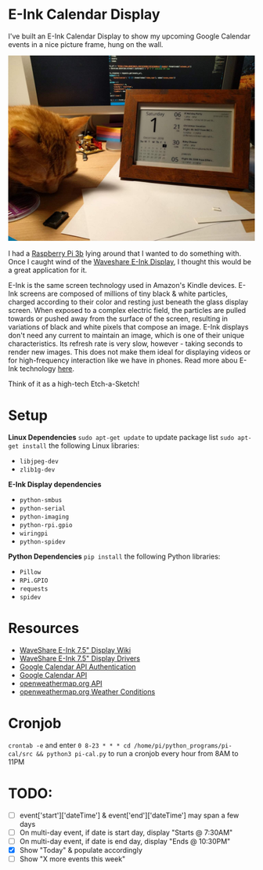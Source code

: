 # E-Ink Calendar Display
I've built an E-Ink Calendar Display to show my upcoming Google Calendar events in a nice picture frame, hung on the wall.

![Chicken cat helping me with the Raspberry Pi E-Ink Calendar Display](./img/chicken_calendar.jpg)

I had a [Raspberry Pi 3b](https://www.raspberrypi.org/products/raspberry-pi-3-model-b/) lying around that I wanted to do something with. Once I caught wind of the [Waveshare E-Ink Display](https://www.waveshare.com/7.5inch-e-paper-hat.htm), I thought this would be a great application for it.

E-Ink is the same screen technology used in Amazon's Kindle devices. E-Ink screens are composed of millions of tiny black & white particles, charged according to their color and resting just beneath the glass display screen. When exposed to a complex electric field, the particles are pulled towards or pushed away from the surface of the screen, resulting in variations of black and white pixels that compose an image. E-Ink displays don't need any current to maintain an image, which is one of their unique characteristics. Its refresh rate is very slow, however - taking seconds to render new images. This does not make them ideal for displaying videos or for high-frequency interaction like we have in phones. Read more abou E-Ink technology [here](https://www.eink.com/electronic-ink.html).

Think of it as a high-tech Etch-a-Sketch!

# Setup
**Linux Dependencies**
`sudo apt-get update` to update package list
`sudo apt-get install` the following Linux libraries:
* `libjpeg-dev`
* `zlib1g-dev`

**E-Ink Display dependencies**
- `python-smbus`
- `python-serial`
- `python-imaging`
- `python-rpi.gpio`
- `wiringpi`
- `python-spidev`

**Python Dependencies**
`pip install` the following Python libraries:
- `Pillow`
- `RPi.GPIO`
- `requests`
- `spidev`

# Resources
* [WaveShare E-Ink 7.5" Display Wiki](https://www.waveshare.com/wiki/7.5inch_e-Paper_HAT)
* [WaveShare E-Ink 7.5" Display Drivers](https://www.waveshare.com/wiki/Pioneer600#Libraries_Installation_for_RPi)
* [Google Calendar API Authentication](https://developers.google.com/identity/protocols/OAuth2ForDevices#allowedscopes)
* [Google Calendar API](https://developers.google.com/calendar/v3/reference/events/list?apix_params=%7B%22calendarId%22%3A%22lkopeh0sr1m9svqcggd0pms2ug%40group.calendar.google.com%22%2C%22orderBy%22%3A%22startTime%22%7D)
* [openweathermap.org API](https://openweathermap.org/current#list)
* [openweathermap.org Weather Conditions](https://openweathermap.org/weather-conditions)

# Cronjob
`crontab -e`
and enter
`0 8-23 * * * cd /home/pi/python_programs/pi-cal/src && python3 pi-cal.py`
to run a cronjob every hour from 8AM to 11PM

# TODO:
* [ ] event['start']['dateTime'] & event['end']['dateTime'] may span a few days
* [ ] On multi-day event, if date is start day, display "Starts @ 7:30AM"
* [ ] On multi-day event, if date is end day, display "Ends @ 10:30PM"
* [x] Show "Today" & populate accordingly
* [ ] Show "X more events this week"
